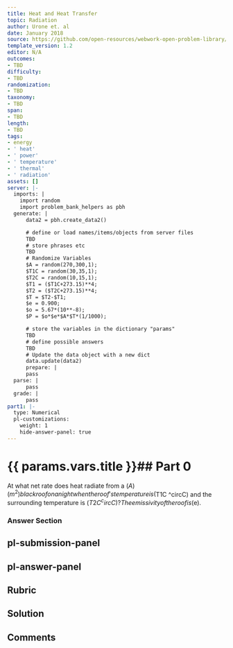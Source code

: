 ```yaml
---
title: Heat and Heat Transfer
topic: Radiation
author: Urone et. al
date: January 2018
source: https://github.com/open-resources/webwork-open-problem-library/tree/master/Contrib/BrockPhysics/College_Physics_Urone/14.Heat_and_Heat_Transfer/14-07.Radiation/NU_U17_14_07_001.pg
template_version: 1.2
editor: N/A
outcomes:
- TBD
difficulty:
- TBD
randomization:
- TBD
taxonomy:
- TBD
span:
- TBD
length:
- TBD
tags:
- energy
- ' heat'
- ' power'
- ' temperature'
- ' thermal'
- ' radiation'
assets: []
server: |-
  imports: |
    import random
    import problem_bank_helpers as pbh
  generate: |
      data2 = pbh.create_data2()

      # define or load names/items/objects from server files
      TBD
      # store phrases etc
      TBD
      # Randomize Variables
      $A = random(270,300,1);
      $T1C = random(30,35,1);
      $T2C = random(10,15,1);
      $T1 = ($T1C+273.15)**4;
      $T2 = ($T2C+273.15)**4;
      $T = $T2-$T1;
      $e = 0.900;
      $o = 5.67*(10**-8);
      $P = $o*$e*$A*$T*(1/1000);

      # store the variables in the dictionary "params"
      TBD
      # define possible answers
      TBD
      # Update the data object with a new dict
      data.update(data2)
      prepare: |
      pass
  parse: |
      pass
  grade: |
      pass
part1: |-
  type: Numerical
  pl-customizations:
    weight: 1
    hide-answer-panel: true
---
```


# {{ params.vars.title }}## Part 0 
At what net rate does heat radiate from a ($A) (m^2) black roof on a night when the roof's temperature is ($T1C ^circC) and the surrounding temperature is ($T2C  ^circC)? The emissivity of the roof is ($e). 


### Answer Section 


## pl-submission-panel 


## pl-answer-panel 


## Rubric 


## Solution 


## Comments 


